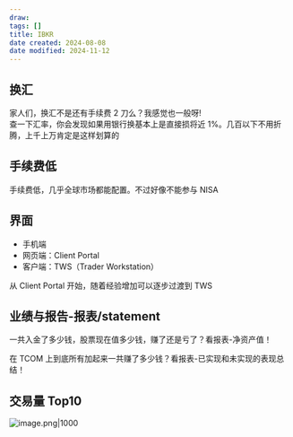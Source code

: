 ```yaml
---
draw:
tags: []
title: IBKR
date created: 2024-08-08
date modified: 2024-11-12
---
```


## 换汇

家人们，换汇不是还有手续费 2 刀么？我感觉也一般呀!  
查一下汇率，你会发现如果用银行换基本上是直接损将近 1%。几百以下不用折腾，上千上万肯定是这样划算的

## 手续费低

手续费低，几乎全球市场都能配置。不过好像不能参与 NISA

## 界面

- 手机端
- 网页端：Client Portal
- 客户端：TWS（Trader Workstation）

从 Client Portal 开始，随着经验增加可以逐步过渡到 TWS

## 业绩与报告-报表/statement

一共入金了多少钱，股票现在值多少钱，赚了还是亏了？看报表-净资产值！

在 TCOM 上到底所有加起来一共赚了多少钱？看报表-已实现和未实现的表现总结！

## 交易量 Top10

![image.png|1000](https://imagehosting4picgo.oss-cn-beijing.aliyuncs.com/imagehosting/fix-dir%2Fpicgo%2Fpicgo-clipboard-images%2F2024%2F09%2F19%2F02-56-19-9a17168271fcea54de601f352da5a84b-202409190256521-2a3661.png)
